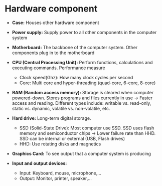 # Hardware component
- **Case:** Houses other hardware component
- **Power supply:** Supply power to all other components in the computer system
- **Motherboard:** The backbone of the computer system. Other components plug in to the motherboard
- **CPU (Central Processing Unit):** Perform functions, calculations and executing commands. Performance measure
    - Clock speed(Ghz): How many clock cycles per second
    - Core: Multi core and hyper-threading (quad-core, 6-core, 8-core)
- **RAM (Random access memory):** Storage is cleared when computer powered-down. Stores programs and files currently in use -> Faster access and reading. Different types include: writable vs. read-only, static vs. dynamic, volatile vs. non-volatile, etc.

- **Hard drive:** Long-term digital storage. 
    - SSD (Solid-State Drive): Most computer use SSD. SSD uses flash memory and semiconductor chips -> Lower failure rate than HHD. SSD can be internal or external (USB, Flash drives)
    - HHD: Use rotating disks and magnetics
- **Graphics Card:** To see output that a computer system is producing
- **Input and output devices:** 
    - Input: Keyboard, mouse, microphone,...
    - Output: Monitor, printer, speaker,...
